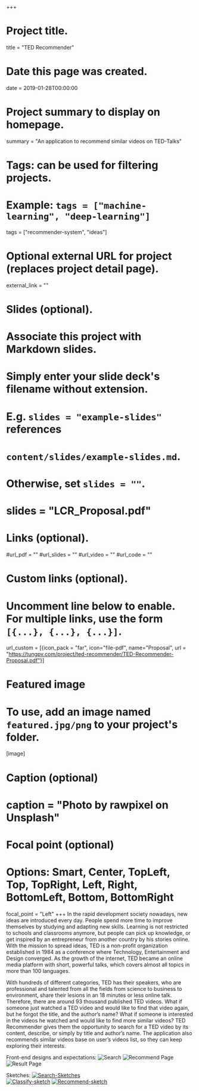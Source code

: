 +++
# Project title.
title = "TED Recommender"

# Date this page was created.
date = 2019-01-28T00:00:00

# Project summary to display on homepage.
summary = "An application to recommend similar videos on TED-Talks"

# Tags: can be used for filtering projects.
# Example: `tags = ["machine-learning", "deep-learning"]`
tags = ["recommender-system", "ideas"]

# Optional external URL for project (replaces project detail page).
external_link = ""

# Slides (optional).
#   Associate this project with Markdown slides.
#   Simply enter your slide deck's filename without extension.
#   E.g. `slides = "example-slides"` references
#   `content/slides/example-slides.md`.
#   Otherwise, set `slides = ""`.
# slides = "LCR_Proposal.pdf"

# Links (optional).
#url_pdf = ""
#url_slides = ""
#url_video = ""
#url_code = ""

# Custom links (optional).
#   Uncomment line below to enable. For multiple links, use the form `[{...}, {...}, {...}]`.
 url_custom = [{icon_pack = "far", icon="file-pdf", name="Proposal", url = "https://tungpv.com/project/ted-recommender/TED-Recommender-Proposal.pdf"}]

# Featured image
# To use, add an image named `featured.jpg/png` to your project's folder.
[image]
# Caption (optional)
# caption = "Photo by rawpixel on Unsplash"

  # Focal point (optional)
  # Options: Smart, Center, TopLeft, Top, TopRight, Left, Right, BottomLeft, Bottom, BottomRight
  focal_point = "Left"
+++
  In the rapid development society nowadays, new ideas are introduced every day. People spend more time to improve themselves by studying and adapting new skills. Learning is not restricted to schools and classrooms anymore, but people can pick up knowledge, or get inspired by an entrepreneur from another country by his stories online. With the mission to spread ideas, TED is a non-profit organization established in 1984 as a conference where Technology, Entertainment and Design converged. As the growth of the internet, TED became an online media platform with short, powerful talks, which covers almost all topics in more than 100 languages.

  With hundreds of different categories, TED has their speakers, who are professional and talented from all the fields from science to business to environment, share their lesions in an 18 minutes or less online talk. Therefore, there are around 93 thousand published TED videos. What if someone just watched a TED video and would like to find that video again, but he forgot the title, and the author’s name? What if someone is interested in the videos he watched and would like to find more similar videos? TED Recommender gives them the opportunity to search for a TED video by its content, describe, or simply by title and author’s name. The application also recommends similar videos base on user’s videos list, so they can keep exploring their interests.

Front-end designs and expectations:
![Search](search.png)
![Recommend Page](recommender.png)
![Result Page](result.png)

Sketches:
<a href=https://tungpv.com/project/ted-recommender/search-sketch.png rel="Search-Sketches">![Search-Sketches](search-sketch.png)  
<a href=https://tungpv.com/project/ted-recommender/classify-sketch.png rel="Classify-sketch">![Classify-sketch](classify-sketch.png)</a>
<a href=https://tungpv.com/project/ted-recommender/recommend-sketch.png rel="Recommend-sketch">![Recommend-sketch](recommend-sketch.png)  
